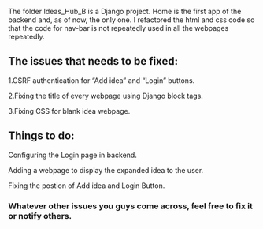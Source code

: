 The folder Ideas_Hub_B is a Django project. Home is the first app of the backend and, as of now, the only one. I refactored the html and css code so that the code for nav-bar is not repeatedly used in all the webpages repeatedly.

<h2>The issues that needs to be fixed:</h2>

1.CSRF authentication for “Add idea” and “Login” buttons.

2.Fixing the title of every webpage using Django block tags.

3.Fixing CSS for blank idea webpage.

<h2>Things to do:</h2>

Configuring the Login page in backend.

Adding a webpage to display the expanded idea to the user.

Fixing the postion of Add idea and Login Button.



<b><h3>Whatever other issues you guys come across, feel free to fix it or notify others.</h3></b>
